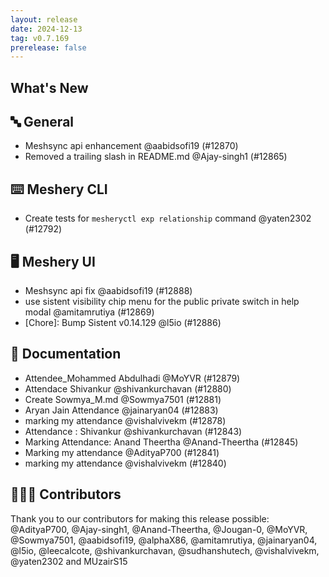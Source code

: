 ```yaml
---
layout: release
date: 2024-12-13
tag: v0.7.169
prerelease: false
---
```


## What's New
## 🔤 General
- Meshsync api enhancement @aabidsofi19 (#12870)
- Removed a trailing slash in README.md @Ajay-singh1 (#12865)

## ⌨️ Meshery CLI

- Create tests for `mesheryctl exp relationship` command @yaten2302 (#12792)

## 🖥 Meshery UI

- Meshsync api fix @aabidsofi19 (#12888)
- use sistent visibility chip menu for the public private switch in help modal @amitamrutiya (#12869)
- [Chore]: Bump Sistent v0.14.129 @l5io (#12886)

## 📖 Documentation

- Attendee_Mohammed Abdulhadi @MoYVR (#12879)
- Attendace Shivankur @shivankurchavan (#12880)
- Create Sowmya_M.md @Sowmya7501 (#12881)
- Aryan Jain Attendance @jainaryan04 (#12883)
- marking my attendance @vishalvivekm (#12878)
- Attendance : Shivankur @shivankurchavan (#12843)
- Marking Attendance: Anand Theertha @Anand-Theertha (#12845)
- Marking my attendance @AdityaP700 (#12841)
- marking my attendance @vishalvivekm (#12840)

## 👨🏽‍💻 Contributors

Thank you to our contributors for making this release possible:
@AdityaP700, @Ajay-singh1, @Anand-Theertha, @Jougan-0, @MoYVR, @Sowmya7501, @aabidsofi19, @alphaX86, @amitamrutiya, @jainaryan04, @l5io, @leecalcote, @shivankurchavan, @sudhanshutech, @vishalvivekm, @yaten2302 and MUzairS15

